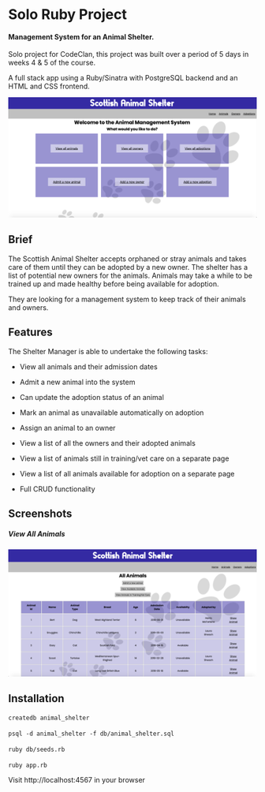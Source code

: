 # Solo Ruby Project
#### Management System for an Animal Shelter.

Solo project for CodeClan, this project was built over a period of 5 days in weeks 4 & 5 of the course.

A full stack app using a Ruby/Sinatra with PostgreSQL backend and an HTML and CSS frontend.

![Home Page](screenshots/animal_shelter_homepage.png)

## Brief

The Scottish Animal Shelter accepts orphaned or stray animals and takes care of them until they can be adopted by a new owner. The shelter has a list of potential new owners for the animals. Animals may take a while to be trained up and made healthy before being available for adoption.

They are looking for a management system to keep track of their animals and owners.

## Features

The Shelter Manager is able to undertake the following tasks:

* View all animals and their admission dates

* Admit a new animal into the system

* Can update the adoption status of an animal

* Mark an animal as unavailable automatically on adoption

* Assign an animal to an owner

* View a list of all the owners and their adopted animals

* View a list of animals still in training/vet care on a separate page

* View a list of all animals available for adoption on a separate page

* Full CRUD functionality

## Screenshots

##### View All Animals
![Animal List](screenshots/view_all_animals.png)

## Installation

```
createdb animal_shelter

psql -d animal_shelter -f db/animal_shelter.sql

ruby db/seeds.rb

ruby app.rb
```

Visit http://localhost:4567 in your browser
